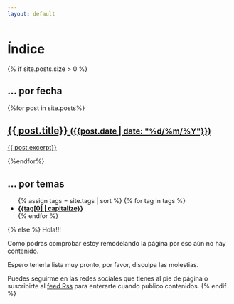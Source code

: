 ```yaml
---
layout: default
---
```

# Índice
{% if site.posts.size > 0 %}
<div class="flex-grid">
<section class="col">
  <h1>... por fecha</h1>
  {%for post in site.posts%}
    <a href="{{post.url}}" class="article">
    <article>
      <h2>{{ post.title}} <small>({{post.date | date: "%d/%m/%Y"}})</small></h2>
      <p>{{ post.excerpt}}</p>
    </article>
    </a>
  {%endfor%}
</section>

<section class="col">
  <h1>... por temas</h1>
  <ul>
  {% assign tags = site.tags | sort %}
  {% for tag in tags %}
      <li><a href="/{{tag[0] | slugify}}"><strong>{{tag[0] | capitalize}}</strong></a></li>
  {% endfor %}
  </ul>
</section>
</div>
{% else %}
  Hola!!!
  
  Como podras comprobar estoy remodelando la página por eso aún no hay contenido.

  Espero tenerla lista muy pronto, por favor, disculpa las molestias.
  
  Puedes seguirme en las redes sociales que tienes al pie de página o suscribirte al [feed Rss](/feed.xml) para enterarte cuando publico contenidos.
{% endif %}
